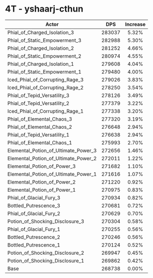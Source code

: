 # 4T - yshaarj-cthun
| Actor | DPS | Increase |
|---|:---:|:---:|
|Phial_of_Charged_Isolation_3|283037|5.32%|
|Phial_of_Static_Empowerment_3|282988|5.30%|
|Phial_of_Charged_Isolation_2|281252|4.66%|
|Phial_of_Static_Empowerment_2|280974|4.55%|
|Phial_of_Charged_Isolation_1|279608|4.04%|
|Phial_of_Static_Empowerment_1|279480|4.00%|
|Iced_Phial_of_Corrupting_Rage_3|279026|3.83%|
|Iced_Phial_of_Corrupting_Rage_2|278250|3.54%|
|Phial_of_Tepid_Versatility_3|278126|3.49%|
|Phial_of_Tepid_Versatility_2|277379|3.22%|
|Iced_Phial_of_Corrupting_Rage_1|277338|3.20%|
|Phial_of_Elemental_Chaos_3|277320|3.19%|
|Phial_of_Elemental_Chaos_2|276648|2.94%|
|Phial_of_Tepid_Versatility_1|276638|2.94%|
|Phial_of_Elemental_Chaos_1|275993|2.70%|
|Elemental_Potion_of_Ultimate_Power_3|272656|1.46%|
|Elemental_Potion_of_Ultimate_Power_2|272011|1.22%|
|Elemental_Potion_of_Power_3|271682|1.10%|
|Elemental_Potion_of_Ultimate_Power_1|271616|1.07%|
|Elemental_Potion_of_Power_2|271220|0.92%|
|Elemental_Potion_of_Power_1|270975|0.83%|
|Phial_of_Glacial_Fury_3|270934|0.82%|
|Bottled_Putrescence_3|270681|0.72%|
|Phial_of_Glacial_Fury_2|270629|0.70%|
|Potion_of_Shocking_Disclosure_3|270304|0.58%|
|Phial_of_Glacial_Fury_1|270255|0.56%|
|Bottled_Putrescence_2|270246|0.56%|
|Bottled_Putrescence_1|270124|0.52%|
|Potion_of_Shocking_Disclosure_2|269947|0.45%|
|Potion_of_Shocking_Disclosure_1|269862|0.42%|
|Base|268738|0.00%|
